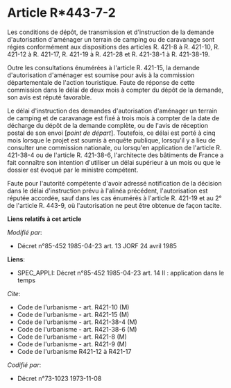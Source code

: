 # Article R*443-7-2

Les conditions de dépôt, de transmission et d'instruction de la demande d'autorisation d'aménager un terrain de camping ou de
caravanage sont régies conformément aux dispositions des articles R. 421-8 à R. 421-10, R. 421-12 à R. 421-17, R. 421-19 à R.
421-28 et R. 421-38-1 à R. 421-38-19.

Outre les consultations énumérées à l'article R. 421-15, la demande d'autorisation d'aménager est soumise pour avis à la
commission départementale de l'action touristique. Faute de réponse de cette commission dans le délai de deux mois à compter
du dépôt de la demande, son avis est réputé favorable.

Le délai d'instruction des demandes d'autorisation d'aménager un terrain de camping et de caravanage est fixé à trois mois à
compter de la date de décharge du dépôt de la demande complète, ou de l'avis de réception postal de son envoi [*point de
départ*]. Toutefois, ce délai est porté à cinq mois lorsque le projet est soumis à enquête publique, lorsqu'il y a lieu de
consulter une commission nationale, ou lorsqu'en application de l'article R. 421-38-4 ou de l'article R. 421-38-6,
l'architecte des bâtiments de France a fait connaître son intention d'utiliser un délai supérieur à un mois ou que le dossier
est évoqué par le ministre compétent.

Faute pour l'autorité compétente d'avoir adressé notification de la décision dans le délai d'instruction prévu à l'alinéa
précédent, l'autorisation est réputée accordée, sauf dans les cas énumérés à l'article R. 421-19 et au 2° de l'article R.
443-9, où l'autorisation ne peut être obtenue de façon tacite.

**Liens relatifs à cet article**

_Modifié par_:

  - Décret n°85-452 1985-04-23 art. 13 JORF 24 avril 1985

**Liens**:

  - SPEC_APPLI: Décret n°85-452 1985-04-23 art. 14 II : application dans le temps

_Cite_:

  - Code de l'urbanisme - art. R421-10 (M)
  - Code de l'urbanisme - art. R421-15 (M)
  - Code de l'urbanisme - art. R421-38-4 (M)
  - Code de l'urbanisme - art. R421-38-6 (M)
  - Code de l'urbanisme - art. R421-8 (M)
  - Code de l'urbanisme - art. R421-9 (M)
  - Code de l'urbanisme R421-12 à R421-17

_Codifié par_:

  - Décret n°73-1023 1973-11-08
